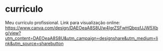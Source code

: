 # curriculo


Meu currículo profissional. 
Link para visualização online:
https://www.canva.com/design/DAEOeaA8S8U/w4IgrZSFwHQbpsfJJW5Xbg/view?utm_content=DAEOeaA8S8U&utm_campaign=designshare&utm_medium=link&utm_source=sharebutton
